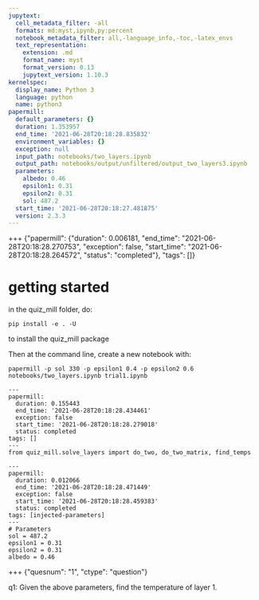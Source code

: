 ```yaml
---
jupytext:
  cell_metadata_filter: -all
  formats: md:myst,ipynb,py:percent
  notebook_metadata_filter: all,-language_info,-toc,-latex_envs
  text_representation:
    extension: .md
    format_name: myst
    format_version: 0.13
    jupytext_version: 1.10.3
kernelspec:
  display_name: Python 3
  language: python
  name: python3
papermill:
  default_parameters: {}
  duration: 1.353957
  end_time: '2021-06-28T20:18:28.835832'
  environment_variables: {}
  exception: null
  input_path: notebooks/two_layers.ipynb
  output_path: notebooks/output/unfiltered/output_two_layers3.ipynb
  parameters:
    albedo: 0.46
    epsilon1: 0.31
    epsilon2: 0.31
    sol: 487.2
  start_time: '2021-06-28T20:18:27.481875'
  version: 2.3.3
---
```


+++ {"papermill": {"duration": 0.006181, "end_time": "2021-06-28T20:18:28.270753", "exception": false, "start_time": "2021-06-28T20:18:28.264572", "status": "completed"}, "tags": []}

# getting started

in the quiz_mill folder, do:

`pip install -e . -U`


to install the quiz_mill package

Then at the command line, create a new notebook with:

`papermill -p sol 330 -p epsilon1 0.4 -p epsilon2 0.6 notebooks/two_layers.ipynb trial1.ipynb`

```{code-cell} ipython3
---
papermill:
  duration: 0.155443
  end_time: '2021-06-28T20:18:28.434461'
  exception: false
  start_time: '2021-06-28T20:18:28.279018'
  status: completed
tags: []
---
from quiz_mill.solve_layers import do_two, do_two_matrix, find_temps
```

```{code-cell} ipython3
---
papermill:
  duration: 0.012066
  end_time: '2021-06-28T20:18:28.471449'
  exception: false
  start_time: '2021-06-28T20:18:28.459383'
  status: completed
tags: [injected-parameters]
---
# Parameters
sol = 487.2
epsilon1 = 0.31
epsilon2 = 0.31
albedo = 0.46
```

+++ {"quesnum": "1", "ctype": "question"}

q1: Given the above parameters, find the temperature of layer 1.
